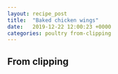```yaml
---
layout: recipe_post
title:  "Baked chicken wings"
date:   2019-12-22 12:00:23 +0000
categories: poultry from-clipping
---
```


## From clipping
